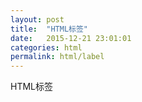 ```yaml
---
layout: post
title:  "HTML标签"
date:   2015-12-21 23:01:01
categories: html
permalink: html/label
---
```




HTML标签